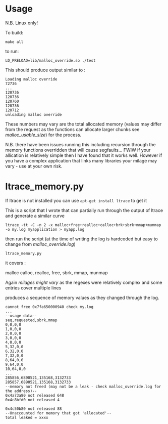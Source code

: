 # Usage

N.B. Linux only!

To build:

`make all`

to run:

`LD_PRELOAD=lib/malloc_override.so ./test`

This should produce output similar to :

~~~
Loading malloc override
72736
...
120736
120736
120760
120736
120712
unloading malloc override
~~~

These numbers may vary are the total allocated memory (values may differ from the request as the functions can allocate larger chunks see *malloc_usable_size*) for the process. 

N.B. there have been issues running this including recursion through the memory functions overridden that will cause segfaults... FWIW if your allication is relatively simple then I have found that it works well. However if you have a complex application that links many libraries your milage may vary - use at your own risk. 

# ltrace_memory.py 

If ltrace is not installed you can use `apt-get install ltrace` to get it 

This is a script that I wrote that can partially run through the output of ltrace and generate a similar curve 

`ltrace -tt -C -n 2 -x malloc+free+realloc+calloc+brk+sbrk+mmap+munmap -o my.log myapplication > myapp.log`

then run the script (at the time of writing the log is hardcoded but easy to change from *malloc_override.log*)

`ltrace_memory.py`

it covers :

malloc
calloc,
realloc,
free,
sbrk,
mmap,
munmap

Again *milages might vary* as the regexes were relatively complex and some entries cover multiple lines

produces a sequence of memory values as they changed through the log.

~~~
cannot free 0x7fa650000940 check my.log
...
--usage data--
seq,requested,sbrk,mmap
0,0,0,0
1,0,0,0
2,0,0,0
3,0,0,0
4,0,0,0
5,32,0,0
6,32,0,0
7,32,0,0
8,64,0,0
9,64,0,0
10,64,0,0
...
285856,6890521,135168,3132733
285857,6890521,135168,3132733
--memory not freed (may not be a leak - check malloc_override.log for the address)--
0x4a73a80 not released 648
0x4c8bfd0 not released 4

0x4c50b80 not released 88
--Unaccounted for memory that got 'allocated'--
total leaked = xxxx

